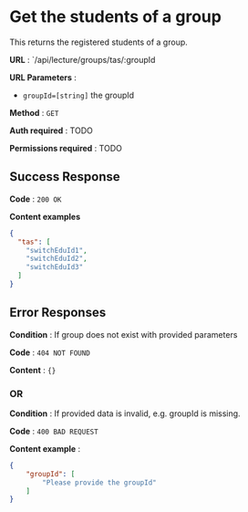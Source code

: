 # Get the students of a group

This returns the registered students of a group.

**URL** : `/api/lecture/groups/tas/:groupId

**URL Parameters** : 
 - `groupId=[string]` the groupId

**Method** : `GET`

**Auth required** : TODO

**Permissions required** : TODO

## Success Response

**Code** : `200 OK`

**Content examples**

```json
{
  "tas": [
    "switchEduId1",
    "switchEduId2",
    "switchEduId3"
  ]
}
```

## Error Responses

**Condition** : If group does not exist with provided parameters

**Code** : `404 NOT FOUND`

**Content** : `{}`

### OR

**Condition** : If provided data is invalid, e.g. groupId is missing.

**Code** : `400 BAD REQUEST`

**Content example** :

```json
{
    "groupId": [
        "Please provide the groupId"
    ]
}
```
